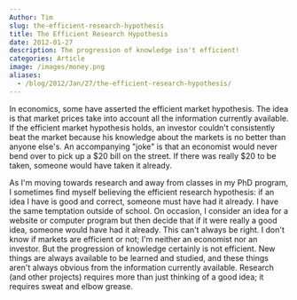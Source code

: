 ```yaml
---
Author: Tim
slug: the-efficient-research-hypothesis
title: The Efficient Research Hypothesis
date: 2012-01-27
description: The progression of knowledge isn't efficient!
categories: Article
image: /images/money.png
aliases:
  - /blog/2012/Jan/27/the-efficient-research-hypothesis/
---
```

In economics, some have asserted the efficient market hypothesis. The idea is that market prices take into account all the information currently available. If the efficient market hypothesis holds, an investor couldn't consistently beat the market because his knowledge about the markets is no better than anyone else's. An accompanying "joke" is that an economist would never bend over to pick up a $20 bill on the street. If there was really $20 to be taken, someone would have taken it already.

As I'm moving towards research and away from classes in my PhD program, I sometimes find myself believing the efficient research hypothesis: if an idea I have is good and correct, someone must have had it already. I have the same temptation outside of school. On occasion, I consider an idea for a website or computer program but then decide that if it were really a good idea, someone would have had it already. This can't always be right. I don't know if markets are efficient or not; I'm neither an economist nor an investor. But the progression of knowledge certainly is not efficient. New things are always available to be learned and studied, and these things aren't always obvious from the information currently available. Research (and other projects) requires more than just thinking of a good idea; it requires sweat and elbow grease.
